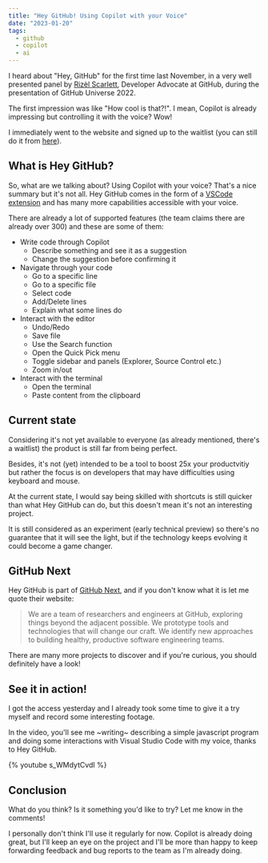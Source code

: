 ```yaml
---
title: "Hey GitHub! Using Copilot with your Voice"
date: "2023-01-20"
tags:
  - github
  - copilot
  - ai
---
```


I heard about "Hey, GitHub" for the first time last November, in a very well presented panel by [Rizèl Scarlett](https://twitter.com/blackgirlbytes), Developer Advocate at GitHub, during the presentation of GitHub Universe 2022.

The first impression was like "How cool is that?!". I mean, Copilot is already impressing but controlling it with the voice? Wow!

I immediately went to the website and signed up to the waitlist (you can still do it from [here](https://githubnext.com/projects/hey-github/)).

## What is Hey GitHub?

So, what are we talking about? Using Copilot with your voice? That's a nice summary but it's not all. Hey GitHub comes in the form of a [VSCode extension](https://marketplace.visualstudio.com/items?itemName=GitHub.heygithub) and has many more capabilities accessible with your voice.

There are already a lot of supported features (the team claims there are already over 300) and these are some of them:

- Write code through Copilot
  - Describe something and see it as a suggestion
  - Change the suggestion before confirming it
- Navigate through your code
  - Go to a specific line
  - Go to a specific file
  - Select code
  - Add/Delete lines
  - Explain what some lines do
- Interact with the editor
  - Undo/Redo
  - Save file
  - Use the Search function
  - Open the Quick Pick menu
  - Toggle sidebar and panels (Explorer, Source Control etc.)
  - Zoom in/out
- Interact with the terminal
  - Open the terminal
  - Paste content from the clipboard

## Current state

Considering it's not yet available to everyone (as already mentioned, there's a waitlist) the product is still far from being perfect.

Besides, it's not (yet) intended to be a tool to boost 25x your productvitiy but rather the focus is on developers that may have difficulties using keyboard and mouse.

At the current state, I would say being skilled with shortcuts is still quicker than what Hey GitHub can do, but this doesn't mean it's not an interesting project.

It is still considered as an experiment (early technical preview) so there's no guarantee that it will see the light, but if the technology keeps evolving it could become a game changer.

## GitHub Next

Hey GitHub is part of [GitHub Next](https://githubnext.com/), and if you don't know what it is let me quote their website:

> We are a team of researchers and engineers at GitHub, exploring things beyond the adjacent possible. We prototype tools and technologies that will change our craft. We identify new approaches to building healthy, productive software engineering teams.

There are many more projects to discover and if you're curious, you should definitely have a look!

## See it in action!

I got the access yesterday and I already took some time to give it a try myself and record some interesting footage.

In the video, you'll see me ~writing~ describing a simple javascript program and doing some interactions with Visual Studio Code with my voice, thanks to Hey GitHub.

{% youtube s_WMdytCvdI %}

## Conclusion

What do you think? Is it something you'd like to try? Let me know in the comments!

I personally don't think I'll use it regularly for now. Copilot is already doing great, but I'll keep an eye on the project and I'll be more than happy to keep forwarding feedback and bug reports to the team as I'm already doing.
